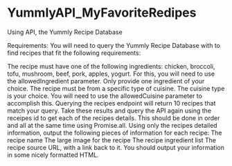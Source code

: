 # YummlyAPI_MyFavoriteRedipes
Using API,  the Yummly Recipe Database


Requirements:
You will need to query the Yummly Recipe Database with to find recipes that fit the following requirements:

The recipe must have one of the following ingredients: chicken, broccoli, tofu, mushroom, beef, pork, apples, yogurt. For this, you will need to use the allowedIngredient parameter. Only provide one ingredient of your choice.
The recipe must be from a specific type of cuisine. The cuisine type is your choice. You will need to use the allowedCuisine parameter to accomplish this.
Querying the recipes endpoint will return 10 recipes that match your query.
Take these results and query the API again using the receipes id to get each of the recipes details. This should be done in order and all at the same time using Promise.all.
Using only the recipes detailed information, output the following pieces of information for each recipe:
The recipe name
The large image for the recipe
The recipe ingredient list
The recipe source URL, with a link back to it.
You should output your information in some nicely formatted HTML.
